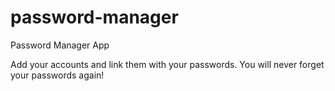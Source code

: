 # password-manager
Password Manager App

Add your accounts and link them with your passwords. You will never forget your passwords again!
